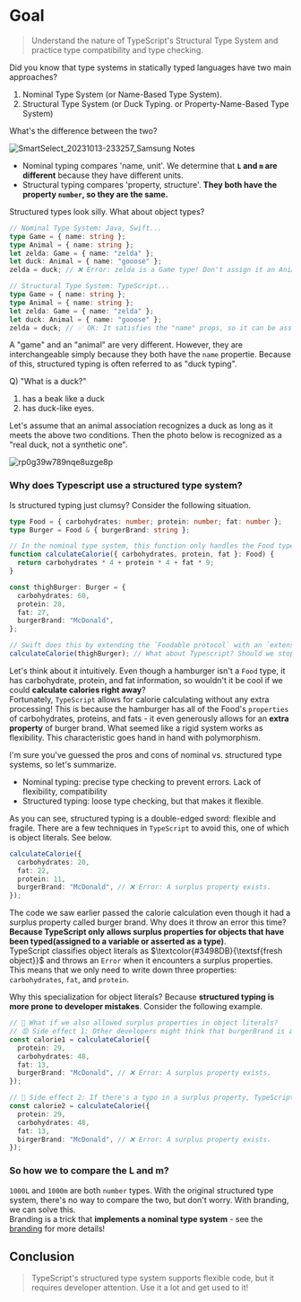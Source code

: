 # Goal

> Understand the nature of TypeScript's Structural Type System and practice type compatibility and type checking.

Did you know that type systems in statically typed languages have two main approaches?

1. Nominal Type System (or Name-Based Type System).
2. Structural Type System (or Duck Typing. or Property-Name-Based Type System)

What's the difference between the two?

![SmartSelect_20231013-233257_Samsung Notes](https://github.com/hamelln/typescript-dive-notes/assets/39308313/6061de9f-003b-4164-ac8f-f05d98bf560b)

- Nominal typing compares 'name, unit'. We determine that **`L` and `m` are different** because they have different units.
- Structural typing compares 'property, structure'. **They both have the property `number`, so they are the same.**

Structured types look silly. What about object types?

```typescript
// Nominal Type System: Java, Swift...
type Game = { name: string };
type Animal = { name: string };
let zelda: Game = { name: "zelda" };
let duck: Animal = { name: "gooose" };
zelda = duck; // ❌ Error: zelda is a Game type! Don't assign it an Animal type!
```

```typescript
// Structural Type System: TypeScript...
type Game = { name: string };
type Animal = { name: string };
let zelda: Game = { name: "zelda" };
let duck: Animal = { name: "gooose" };
zelda = duck; // ✅ OK: It satisfies the "name" props, so it can be assigned!
```

A "game" and an "animal" are very different. However, they are interchangeable simply because they both have the `name` propertie. Because of this, structured typing is often referred to as "duck typing".

Q) "What is a duck?"

1. has a beak like a duck
2. has duck-like eyes.

Let's assume that an animal association recognizes a duck as long as it meets the above two conditions. Then the photo below is recognized as a "real duck, not a synthetic one".

![rp0g39w789nqe8uzge8p](https://github.com/hamelln/typescript-textbook/assets/39308313/1b280fe5-0bc6-4c4c-bd15-2b34dd8baeaa)

### Why does Typescript use a structured type system?

Is structured typing just clumsy? Consider the following situation.

```typescript
type Food = { carbohydrates: number; protein: number; fat: number };
type Burger = Food & { burgerBrand: string };

// In the nominal type system, this function only handles the Food type.
function calculateCalorie({ carbohydrates, protein, fat }: Food) {
  return carbohydrates * 4 + protein * 4 + fat * 9;
}

const thighBurger: Burger = {
  carbohydrates: 60,
  protein: 28,
  fat: 27,
  burgerBrand: "McDonald",
};

// Swift does this by extending the `Foodable protocol` with an `extension`.
calculateCalorie(thighBurger); // What about Typescript? Should we stop functions from calculating burger calories?
```

Let's think about it intuitively. Even though a hamburger isn't a `Food` type, it has carbohydrate, protein, and fat information, so wouldn't it be cool if we could **calculate calories right away**?  
Fortunately, `TypeScript` allows for calorie calculating without any extra processing! This is because the hamburger has all of the Food's `properties` of carbohydrates, proteins, and fats - it even generously allows for an **extra property** of burger brand. What seemed like a rigid system works as flexibility. This characteristic goes hand in hand with polymorphism.

I'm sure you've guessed the pros and cons of nominal vs. structured type systems, so let's summarize.

- Nominal typing: precise type checking to prevent errors. Lack of flexibility, compatibility
- Structured typing: loose type checking, but that makes it flexible.

As you can see, structured typing is a double-edged sword: flexible and fragile. There are a few techniques in `TypeScript` to avoid this, one of which is object literals. See below.

```typescript
calculateCalorie({
  carbohydrates: 20,
  fat: 22,
  protein: 11,
  burgerBrand: "McDonald", // ❌ Error: A surplus property exists.
});
```

The code we saw earlier passed the calorie calculation even though it had a surplus property called burger brand. Why does it throw an error this time?  
**Because TypeScript only allows surplus properties for objects that have been typed(assigned to a variable or asserted as a type)**.  
TypeScript classifies object literals as $\textcolor{#3498DB}{\textsf{fresh object}}$ and throws an `Error` when it encounters a surplus properties.  
This means that we only need to write down three properties: `carbohydrates`, `fat`, and `protein`.

Why this specialization for object literals? Because **structured typing is more prone to developer mistakes**. Consider the following example.

```typescript
// 📒 What if we also allowed surplus properties in object literals?
// 😡 Side effect 1: Other developers might think that burgerBrand is a required property.
const calorie1 = calculateCalorie({
  protein: 29,
  carbohydrates: 48,
  fat: 13,
  burgerBrand: "McDonald", // ❌ Error: A surplus property exists.
});

// 🤬 Side effect 2: If there's a typo in a surplus property, TypeScript won't find it!
const calorie2 = calculateCalorie({
  protein: 29,
  carbohydrates: 48,
  fat: 13,
  birgerBrand: "McDonald", // ❌ Error: A surplus property exists.
});
```

### So how we to compare the L and m?

`1000L` and `1000m` are both `number` types. With the original structured type system, there's no way to compare the two, but don't worry. With branding, we can solve this.  
Branding is a trick that **implements a nominal type system** - see the [branding](https://github.com/hamelln/typescript-dive-notes/blob/main/branding.md) for more details!

## Conclusion

> TypeScript's structured type system supports flexible code, but it requires developer attention. Use it a lot and get used to it!
